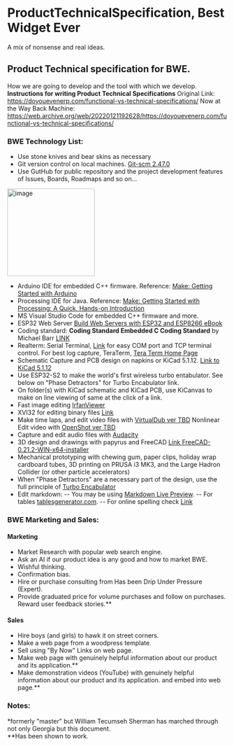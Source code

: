 #  ProductTechnicalSpecification, Best Widget Ever
A mix of nonsense and real ideas.

## Product Technical specification for BWE. 
How we are going to develop and the tool with which we develop.  
**Instructions for writing Product Technical Specifications**
Original Link: https://doyouevenerp.com/functional-vs-technical-specifications/
Now at the Way Back Machine: https://web.archive.org/web/20220121192628/https://doyouevenerp.com/functional-vs-technical-specifications/

### BWE Technology List:  
- Use stone knives and bear skins as necessary
- Git version control on local machines. [Git-scm 2.47.0](https://git-scm.com/downloads)  
- Use GutHub for public repository and the project development features of Issues, Boards, Roadmaps and so on...
<img width="200" alt="image" src="https://github.com/user-attachments/assets/23024fd5-8da1-40ec-8622-6d1e742fc3dc">

- Arduino IDE for embedded C++ firmware. Reference: [Make: Getting Started with Arduino](https://www.amazon.com/Getting-Started-Arduino-Electronics-Prototyping/dp/1680456938)
- Processing IDE for Java.  Reference: [Make: Getting Started with Processing: A Quick, Hands-on Introduction](https://www.amazon.com/Make-Getting-Processing-Casey-Reas/dp/144937980X)
- MS Visual Studio Code for embedded C++ firmware and more.
- ESP32 Web Server [Build Web Servers with ESP32 and ESP8266 eBook](https://randomnerdtutorials.com/build-web-servers-esp32-esp8266-ebook/)
- Coding standard: **Coding Standard Embedded C Coding Standard** by Michael Barr [LINK](https://barrgroup.com/sites/default/files/barr_c_coding_standard_2018.pdf)  
- Realterm: Serial Terminal, [Link](https://realterm.sourceforge.io/) for easy COM port and TCP terminal control. For best log capture, TeraTerm, [Tera Term Home Page](https://teratermproject.github.io/index-en.html)
- Schematic Capture and PCB design on napkins or KiCad 5.1.12.  [Link to KiCad 5.1.12](https://downloads.kicad.org/kicad/windows/explore/stable/download/kicad-5.1.12_1-x86_64.exe)  
- Use ESP32-S2 to make the world's first wireless turbo entabulator. See below on "Phase Detractors" for Turbo Encabulator link.  
- On folder(s) with KiCad schematic and KiCad PCB, use KiCanvas to make on line viewing of same at the click of a link.
- Fast image editing [IrfanViewer](https://www.irfanview.com/64bit.htm)
- XVI32 for editing binary files [Link](https://download.cnet.com/download/xvi32/3000-windows-xvi32.html)
- Make time laps, and edit video files with [VirtualDub ver TBD](https://www.virtualdub.org/)  Nonlinear Edit video with [OpenShot ver TBD](https://www.openshot.org/)
- Capture and edit audio files with [Audacity](https://www.audacityteam.org/)
- 3D design and drawings with papyrus and FreeCAD  [Link FreeCAD-0.21.2-WIN-x64-installer](https://github.com/FreeCAD/FreeCAD/releases/download/0.21.2/FreeCAD-0.21.2-WIN-x64-installer-1.exe)  
- Mechanical prototyping with chewing gum, paper clips, holiday wrap cardboard tubes, 3D printing on PRUSA i3 MK3, and the Large Hadron Collider (or other particle accelerators) 
- When "Phase Detractors" are a necessary part of the design, use the full principle of [Turbo Encabulator](https://www.youtube.com/watch?v=Ac7G7xOG2Ag)
- Edit markdown:
-- You may be using [Markdown Live Preview](https://markdownlivepreview.com/).
-- For tables [tablesgenerator.com](https://tablesgenerator.com/markdown_tables).
-- For online spelling check [Link](https://www.online-spellcheck.com/)

### BWE Marketing and Sales:
#### Marketing
- Market Research with popular web search engine.
- Ask an AI if our product idea is any good and how to market BWE.
- Wishful thinking.
- Confirmation bias.
- Hire or purchase consulting from Has been Drip Under Pressure (Expert).
- Provide graduated price for volume purchases and follow on purchases. Reward user feedback stories.**

#### Sales
- Hire boys (and girls) to hawk it on street corners.
- Make a web page from a woodpress template.
- Sell using "By Now" Links on web page.
- Make web page with genuinely helpful information about our product and its application.**
- Make demonstration videos (YouTube) with genuinely helpful information about our product and its application. and embed into web page.** 


### Notes:
*formerly "master" but William Tecumseh Sherman has marched through not only Georgia but this document.  
**Has been shown to work.  
